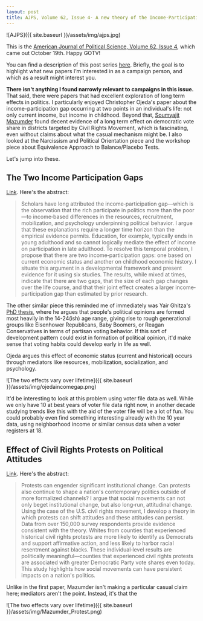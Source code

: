 ```yaml
---
layout: post
title: AJPS, Volume 62, Issue 4- A new theory of the Income-Participation Gap, Equivalence Tests, and Narcissism
---
```


![AJPS]({{ site.baseurl }}/assets/img/ajps.jpg)

This is the [American Journal of Political Science, Volume 62, Issue 4](https://onlinelibrary.wiley.com/toc/15405907/current), which came out October 19th. Happy GOTV!

You can find a description of this post series [here](2018-10-23-Journal-Articles-for-Campaigns.md). Briefly, the goal is to highlight what new papers I’m interested in as a campaign person, and which as a result might interest you.

**There isn't anything I found narrowly relevant to campaigns in this issue.** That said, there were papers that had excellent exploration of long term effects in politics. I particularly enjoyed Christopher
Ojeda's paper about the income-participation gap occurring at two points in an individual's life: not only current income, but income in childhood. Beyond that, [Soumyajit Mazumder](https://twitter.com/shom_mazumder?lang=en) found decent evidence of a long term effect on
democratic vote share in districts targeted by Civil Rights Movement, which is fascinating, even without claims about what the casual mechanism might be. I also looked at the Narcissism and Political Orientation piece and the workshop piece about Equivalence Approach to Balance/Placebo Tests.

Let's jump into these.

The Two Income Participation Gaps
-----
[Link](https://onlinelibrary.wiley.com/doi/10.1111/ajps.12375). Here's the abstract:

>Scholars have long attributed the income‐participation gap—which is the observation that the rich participate in politics more than the poor—to income‐based differences in the resources, recruitment, mobilization, and psychology underpinning political behavior. I argue that these explanations require a longer time horizon than the empirical evidence permits. Education, for example, typically ends in young adulthood and so cannot logically mediate the effect of income on participation in late adulthood. To resolve this temporal problem, I propose that there are two income‐participation gaps: one based on current economic status and another on childhood economic history. I situate this argument in a developmental framework and present evidence for it using six studies. The results, while mixed at times, indicate that there are two gaps, that the size of each gap changes over the life course, and that their joint effect creates a larger income‐participation gap than estimated by prior research.

The other similar piece this reminded me of immediately was Yair Ghitza's [PhD thesis](https://academiccommons.columbia.edu/doi/10.7916/D8ZS2TT3), where he argues that people's political opinions are
formed most heavily in the 14-24(ish) age range, giving rise to rough generational groups like Eisenhower Republicans, Baby Boomers, or Reagan Conservatives in terms of partisan voting behavior. If this sort of development pattern could exist in formation of political opinion, it'd make sense that voting habits could develop early in life as well.

Ojeda argues this effect of economic status (current and historical) occurs through mediators like resources, mobilization, socialization, and psychology.

![The two effects vary over lifetime]({{ site.baseurl }}/assets/img/ojedaincomegap.png)

It'd be interesting to look at this problem using voter file data as well. While we only have 10 at best years of voter file data right now, in another decade studying trends like this with the aid of the voter file will be a lot of fun. You could probably even find something interesting already with the 10 year data, using neighborhood income or similar census data when a voter registers at 18.

Effect of Civil Rights Protests on Political Attitudes
-----

[Link](https://onlinelibrary.wiley.com/doi/10.1111/ajps.12384). Here's the abstract:

>Protests can engender significant institutional change. Can protests also continue to shape a nation's contemporary politics outside of more formalized channels? I argue that social movements can not only beget institutional change, but also long‐run, attitudinal change. Using the case of the U.S. civil rights movement, I develop a theory in which protests can shift attitudes and these attitudes can persist. Data from over 150,000 survey respondents provide evidence consistent with the theory. Whites from counties that experienced historical civil rights protests are more likely to identify as Democrats and support affirmative action, and less likely to harbor racial resentment against blacks. These individual‐level results are politically meaningful—counties that experienced civil rights protests are associated with greater Democratic Party vote shares even today. This study highlights how social movements can have persistent impacts on a nation's politics.



Unlike in the first paper, Mazumder isn't making a particular casual claim here; mediators aren't the point. Instead, it's that the

![The two effects vary over lifetime]({{ site.baseurl }}/assets/img/Mazumder_Protest.png)

